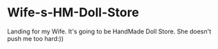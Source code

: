 # Wife-s-HM-Doll-Store
Landing for my Wife. It's going to be HandMade Doll Store. She doesn't push me too hard:))
